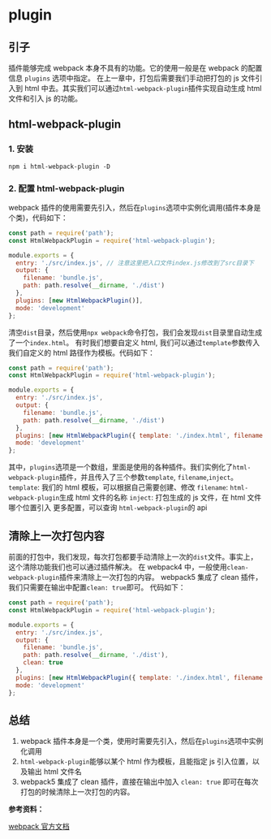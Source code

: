 <!--
 * Author  rhys.zhao
 * Date  2023-03-01 16:51:17
 * LastEditors  rhys.zhao
 * LastEditTime  2023-03-02 15:12:10
 * Description
-->

# plugin

## 引子

插件能够完成 webpack 本身不具有的功能。它的使用一般是在 webpack 的配置信息 `plugins` 选项中指定。
在上一章中，打包后需要我们手动把打包的 js 文件引入到 html 中去。其实我们可以通过`html-webpack-plugin`插件实现自动生成 html 文件和引入 js 的功能。

## html-webpack-plugin

### 1. 安装

```
npm i html-webpack-plugin -D
```

### 2. 配置 html-webpack-plugin

webpack 插件的使用需要先引入，然后在`plugins`选项中实例化调用(插件本身是个类)，代码如下：

```js
const path = require('path');
const HtmlWebpackPlugin = require('html-webpack-plugin');

module.exports = {
  entry: './src/index.js', // 注意这里把入口文件index.js修改到了src目录下
  output: {
    filename: 'bundle.js',
    path: path.resolve(__dirname, './dist')
  },
  plugins: [new HtmlWebpackPlugin()],
  mode: 'development'
};
```

清空`dist`目录，然后使用`npx webpack`命令打包，我们会发现`dist`目录里自动生成了一个`index.html`。
有时我们想要自定义 html, 我们可以通过`template`参数传入我们自定义的 html 路径作为模板。代码如下：

```js
const path = require('path');
const HtmlWebpackPlugin = require('html-webpack-plugin');

module.exports = {
  entry: './src/index.js',
  output: {
    filename: 'bundle.js',
    path: path.resolve(__dirname, './dist')
  },
  plugins: [new HtmlWebpackPlugin({ template: './index.html', filename: 'index.html', inject: 'body' })],
  mode: 'development'
};
```

其中，`plugins`选项是一个数组，里面是使用的各种插件。我们实例化了`html-webpack-plugin`插件，并且传入了三个参数`template`, `filename`,`inject`。
`template`: 我们的 html 模板，可以根据自己需要创建、修改
`filename`: `html-webpack-plugin`生成 html 文件的名称
`inject`: 打包生成的 js 文件，在 html 文件哪个位置引入
更多配置，可以查询 `html-webpack-plugin`的 api

## 清除上一次打包内容

前面的打包中，我们发现，每次打包都要手动清除上一次的`dist`文件。事实上，这个清除功能我们也可以通过插件解决。
在 webpack4 中，一般使用`clean-webpack-plugin`插件来清除上一次打包的内容。
webpack5 集成了 clean 插件，我们只需要在输出中配置`clean: true`即可。
代码如下：

```js
const path = require('path');
const HtmlWebpackPlugin = require('html-webpack-plugin');

module.exports = {
  entry: './src/index.js',
  output: {
    filename: 'bundle.js',
    path: path.resolve(__dirname, './dist'),
    clean: true
  },
  plugins: [new HtmlWebpackPlugin({ template: './index.html', filename: 'index.html', inject: 'body' })],
  mode: 'development'
};
```

## 总结

1. webpack 插件本身是一个类，使用时需要先引入，然后在`plugins`选项中实例化调用
2. `html-webpack-plugin`能够以某个 html 作为模板，且能指定 js 引入位置，以及输出 html 文件名
3. webpack5 集成了 clean 插件，直接在输出中加入 `clean: true` 即可在每次打包的时候清除上一次打包的内容。

**参考资料：**

[webpack 官方文档](https://webpack.docschina.org/)

